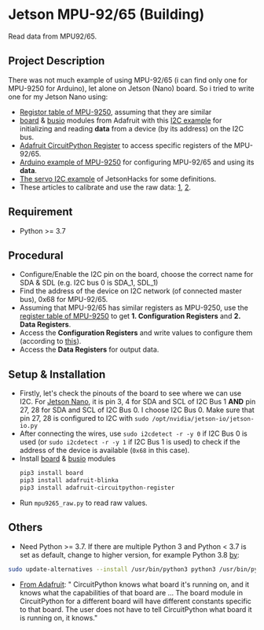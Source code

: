 # Jetson MPU-92/65 (Building)
Read data from MPU92/65. 

## Project Description
There was not much example of using MPU-92/65 (i can find only one for MPU-9250 for Arduino), let alone on Jetson (Nano) board. So i tried to write one for my Jetson Nano using: 
* [Registor table of MPU-9250](https://invensense.tdk.com/wp-content/uploads/2015/02/RM-MPU-9250A-00-v1.6.pdf?fbclid=IwAR0FpBXQ7I7tPWq4zMzslkFWPMuBETKKIuomCDbE0uknWk32aRPCX_qBhTI), assuming that they are similar
* [board](https://learn.adafruit.com/arduino-to-circuitpython/the-board-module) & [busio](https://docs.circuitpython.org/en/latest/shared-bindings/busio/) modules from Adafruit with this [I2C example](https://learn.adafruit.com/circuitpython-basics-i2c-and-spi/i2c-devices) for initializing and reading **data** from a device (by its address) on the I2C bus.
* [Adafruit CircuitPython Register](https://docs.circuitpython.org/projects/register/en/latest/examples.html) to access specific registers of the MPU-92/65.   
* [Arduino example of MPU-9250](https://bitbucket.org/cinqlair/mpu9250/src/master/) for configuring MPU-92/65 and using its **data**.
* [The servo I2C example](https://github.com/JetsonHacksNano/ServoKit/blob/master/servoPlay.py) of JetsonHacks for some definitions. 
* These articles to calibrate and use the raw data: [1](https://howtomechatronics.com/tutorials/arduino/arduino-and-mpu6050-accelerometer-and-gyroscope-tutorial/), [2](https://longnight975551865.wordpress.com/2018/02/11/how-to-read-data-from-mpu9250/).

## Requirement
* Python >= 3.7

## Procedural
* Configure/Enable the I2C pin on the board, choose the correct name for SDA & SDL (e.g. I2C bus 0 is SDA_1, SDL_1)
* Find the address of the device on I2C network (of connected master bus), 0x68 for MPU-92/65.
* Assuming that MPU-92/65 has similar registers as  MPU-9250, use the [register table of MPU-9250](https://invensense.tdk.com/wp-content/uploads/2015/02/RM-MPU-9250A-00-v1.6.pdf) to get **1. Configuration Registers** and **2. Data Registers**.
* Access the **Configuration Registers** and write values to configure them (according to [this](https://bitbucket.org/cinqlair/mpu9250/src/master/)).
* Access the **Data Registers** for output data.

## Setup & Installation
* Firstly, let's check the pinouts of the board to see where we can use I2C. For [Jetson Nano](https://jetsonhacks.com/nvidia-jetson-nano-j41-header-pinout/), it is pin 3, 4 for SDA and SCL of I2C Bus 1 **AND** pin 27, 28 for SDA and SCL of I2C Bus 0. I choose I2C Bus 0. Make sure that pin 27, 28 is configured to I2C with `sudo /opt/nvidia/jetson-io/jetson-io.py`
* After connecting the wires, use `sudo i2cdetect -r -y 0` if I2C Bus 0 is used (or `sudo i2cdetect -r -y 1` if I2C Bus 1 is used) to check if the address of the device is available (`0x68` in this case).
* Install [board](https://learn.adafruit.com/arduino-to-circuitpython/the-board-module) & [busio](https://docs.circuitpython.org/en/latest/shared-bindings/busio/) modules
   ```sh
   pip3 install board
   pip3 install adafruit-blinka
   pip3 install adafruit-circuitpython-register
   ```
* Run `mpu9265_raw.py` to read raw values.

## Others
* Need Python >= 3.7. If there are multiple Python 3 and Python < 3.7 is set as default, change to higher version, for example Python 3.8 [by](https://askubuntu.com/questions/922853/update-python-3-5-to-3-6-via-terminal):
 ```sh
 sudo update-alternatives --install /usr/bin/python3 python3 /usr/bin/python3.8 1
 ```
* [From Adafruit](https://learn.adafruit.com/arduino-to-circuitpython/the-board-module): " CircuitPython knows what board it's running on, and it knows what the capabilities of that board are ... The board module in CircuitPython for a different board will have different constants specific to that board. The user does not have to tell CircuitPython what board it is running on, it knows."
